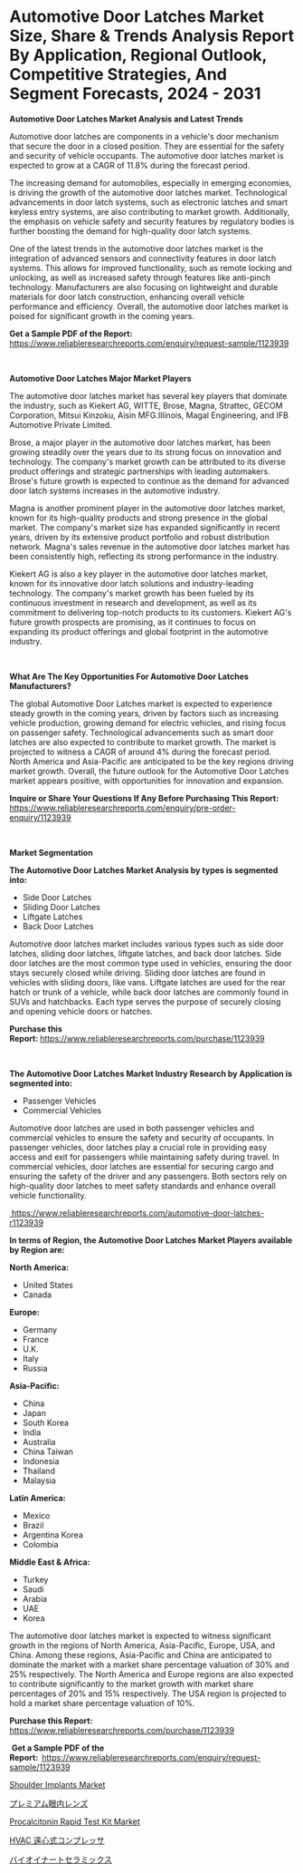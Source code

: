 <p><h1>Automotive Door Latches Market Size, Share & Trends Analysis Report By Application, Regional Outlook, Competitive Strategies, And Segment Forecasts, 2024 - 2031</h1></p><p><strong>Automotive Door Latches Market Analysis and Latest Trends</strong></p>
<p><p>Automotive door latches are components in a vehicle's door mechanism that secure the door in a closed position. They are essential for the safety and security of vehicle occupants. The automotive door latches market is expected to grow at a CAGR of 11.8% during the forecast period. </p><p>The increasing demand for automobiles, especially in emerging economies, is driving the growth of the automotive door latches market. Technological advancements in door latch systems, such as electronic latches and smart keyless entry systems, are also contributing to market growth. Additionally, the emphasis on vehicle safety and security features by regulatory bodies is further boosting the demand for high-quality door latch systems.</p><p>One of the latest trends in the automotive door latches market is the integration of advanced sensors and connectivity features in door latch systems. This allows for improved functionality, such as remote locking and unlocking, as well as increased safety through features like anti-pinch technology. Manufacturers are also focusing on lightweight and durable materials for door latch construction, enhancing overall vehicle performance and efficiency. Overall, the automotive door latches market is poised for significant growth in the coming years.</p></p>
<p><strong>Get a Sample PDF of the Report:&nbsp;</strong> <a href="https://www.reliableresearchreports.com/enquiry/request-sample/1123939">https://www.reliableresearchreports.com/enquiry/request-sample/1123939</a></p>
<p>&nbsp;</p>
<p><strong>Automotive Door Latches Major Market Players</strong></p>
<p><p>The automotive door latches market has several key players that dominate the industry, such as Kiekert AG, WITTE, Brose, Magna, Strattec, GECOM Corporation, Mitsui Kinzoku, Aisin MFG.Illinois, Magal Engineering, and IFB Automotive Private Limited.</p><p>Brose, a major player in the automotive door latches market, has been growing steadily over the years due to its strong focus on innovation and technology. The company's market growth can be attributed to its diverse product offerings and strategic partnerships with leading automakers. Brose's future growth is expected to continue as the demand for advanced door latch systems increases in the automotive industry.</p><p>Magna is another prominent player in the automotive door latches market, known for its high-quality products and strong presence in the global market. The company's market size has expanded significantly in recent years, driven by its extensive product portfolio and robust distribution network. Magna's sales revenue in the automotive door latches market has been consistently high, reflecting its strong performance in the industry.</p><p>Kiekert AG is also a key player in the automotive door latches market, known for its innovative door latch solutions and industry-leading technology. The company's market growth has been fueled by its continuous investment in research and development, as well as its commitment to delivering top-notch products to its customers. Kiekert AG's future growth prospects are promising, as it continues to focus on expanding its product offerings and global footprint in the automotive industry.</p></p>
<p>&nbsp;</p>
<p><strong>What Are The Key Opportunities For Automotive Door Latches Manufacturers?</strong></p>
<p><p>The global Automotive Door Latches market is expected to experience steady growth in the coming years, driven by factors such as increasing vehicle production, growing demand for electric vehicles, and rising focus on passenger safety. Technological advancements such as smart door latches are also expected to contribute to market growth. The market is projected to witness a CAGR of around 4% during the forecast period. North America and Asia-Pacific are anticipated to be the key regions driving market growth. Overall, the future outlook for the Automotive Door Latches market appears positive, with opportunities for innovation and expansion.</p></p>
<p><strong>Inquire or Share Your Questions If Any Before Purchasing This Report:</strong> <a href="https://www.reliableresearchreports.com/enquiry/pre-order-enquiry/1123939">https://www.reliableresearchreports.com/enquiry/pre-order-enquiry/1123939</a></p>
<p>&nbsp;</p>
<p><strong>Market Segmentation</strong></p>
<p><strong>The Automotive Door Latches Market Analysis by types is segmented into:</strong></p>
<p><ul><li>Side Door Latches</li><li>Sliding Door Latches</li><li>Liftgate Latches</li><li>Back Door Latches</li></ul></p>
<p><p>Automotive door latches market includes various types such as side door latches, sliding door latches, liftgate latches, and back door latches. Side door latches are the most common type used in vehicles, ensuring the door stays securely closed while driving. Sliding door latches are found in vehicles with sliding doors, like vans. Liftgate latches are used for the rear hatch or trunk of a vehicle, while back door latches are commonly found in SUVs and hatchbacks. Each type serves the purpose of securely closing and opening vehicle doors or hatches.</p></p>
<p><strong>Purchase this Report:&nbsp;</strong><a href="https://www.reliableresearchreports.com/purchase/1123939">https://www.reliableresearchreports.com/purchase/1123939</a></p>
<p>&nbsp;</p>
<p><strong>The Automotive Door Latches Market Industry Research by Application is segmented into:</strong></p>
<p><ul><li>Passenger Vehicles</li><li>Commercial Vehicles</li></ul></p>
<p><p>Automotive door latches are used in both passenger vehicles and commercial vehicles to ensure the safety and security of occupants. In passenger vehicles, door latches play a crucial role in providing easy access and exit for passengers while maintaining safety during travel. In commercial vehicles, door latches are essential for securing cargo and ensuring the safety of the driver and any passengers. Both sectors rely on high-quality door latches to meet safety standards and enhance overall vehicle functionality.</p></p>
<p><a href="https://www.reliableresearchreports.com/automotive-door-latches-r1123939">&nbsp;https://www.reliableresearchreports.com/automotive-door-latches-r1123939</a></p>
<p><strong>In terms of Region, the Automotive Door Latches Market Players available by Region are:</strong></p>
<p>
    <p> <strong> North America: </strong>
        <ul>
            <li>United States</li>
            <li>Canada</li>
        </ul>
        </p> 
    <p> <strong> Europe: </strong>
        <ul>
            <li>Germany</li>
            <li>France</li>
            <li>U.K.</li>
            <li>Italy</li>
            <li>Russia</li>
        </ul>
        </p> 
    <p> <strong> Asia-Pacific: </strong>
        <ul>
            <li>China</li>
            <li>Japan</li>
            <li>South Korea</li>
            <li>India</li>
            <li>Australia</li>
            <li>China Taiwan</li>
            <li>Indonesia</li>
            <li>Thailand</li>
            <li>Malaysia</li>
        </ul>
        </p> 
    <p> <strong> Latin America: </strong>
        <ul>
            <li>Mexico</li>
            <li>Brazil</li>
            <li>Argentina Korea</li>
            <li>Colombia</li>
        </ul>
        </p> 
    <p> <strong> Middle East & Africa: </strong>
        <ul>
            <li>Turkey</li>
            <li>Saudi</li>
            <li>Arabia</li>
            <li>UAE</li>
            <li>Korea</li>
        </ul>
    </p>
    </p>
<p><p>The automotive door latches market is expected to witness significant growth in the regions of North America, Asia-Pacific, Europe, USA, and China. Among these regions, Asia-Pacific and China are anticipated to dominate the market with a market share percentage valuation of 30% and 25% respectively. The North America and Europe regions are also expected to contribute significantly to the market growth with market share percentages of 20% and 15% respectively. The USA region is projected to hold a market share percentage valuation of 10%.</p></p>
<p><strong>Purchase this Report: </strong><a href="https://www.reliableresearchreports.com/purchase/1123939">https://www.reliableresearchreports.com/purchase/1123939</a></p>
<p>&nbsp;<strong>Get a Sample PDF of the Report:&nbsp;&nbsp;</strong><a href="https://www.reliableresearchreports.com/enquiry/request-sample/1123939">https://www.reliableresearchreports.com/enquiry/request-sample/1123939</a></p>
<p><strong></strong></p>
<p><p><a href="https://github.com/kathiaseamanalvaradovlprc2h/Market-Research-Report-List-2/blob/main/shoulder-implants-market.md">Shoulder Implants Market</a></p><p><a href="https://github.com/VellaJacobi2023/Market-Research-Report-List-1/blob/main/948868849007.md">プレミアム眼内レンズ</a></p><p><a href="https://github.com/wusalecollins540tpqoz/Market-Research-Report-List-2/blob/main/procalcitonin-rapid-test-kit-market.md">Procalcitonin Rapid Test Kit Market</a></p><p><a href="https://medium.com/@jasohung45456/hvac%E9%81%A0%E5%BF%83%E5%9C%A7%E7%B8%AE%E6%A9%9F%E5%B8%82%E5%A0%B4%E3%81%AF-%E5%B8%82%E5%A0%B4%E3%82%B7%E3%82%A7%E3%82%A2-%E5%B8%82%E5%A0%B4%E5%8B%95%E5%90%91-%E5%B8%82%E5%A0%B4%E6%88%90%E9%95%B7%E3%81%AB%E9%96%A2%E3%81%99%E3%82%8B%E6%83%85%E5%A0%B1%E3%82%92%E6%8F%90%E4%BE%9B%E3%81%97%E3%81%BE%E3%81%99-25577cd576e1">HVAC 遠心式コンプレッサ</a></p><p><a href="https://github.com/AylinBeier/Market-Research-Report-List-1/blob/main/218320749008.md">バイオイナートセラミックス</a></p></p>